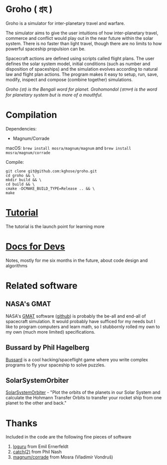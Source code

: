 Groho ( গ্রহ )
=====
Groho is a simulator for inter-planetary travel and warfare.

The simulator aims to give the user intuitions of how inter-planetary travel, 
commerce and conflict would play out in the near future within the solar system. 
There is no faster than light travel, though there are no limits to 
how powerful spaceship propulsion can be. 

Spacecraft actions are defined using scripts called flight plans. The user
defines the solar system model, initial conditions (such as number and disposition
of spaceships) and the simulation evolves according to natural law and
flight plan actions. The program makes it easy to setup, run, save, modify, inspect 
and compose (combine together) simulations. 

*Groho (গ্রহ) is the Bengali word for planet. Grohomondol (গ্রহমণ্ডল) is the word for 
planetary system but is more of a mouthful.*

Compilation
===========
Dependencies: 
  - Magnum/Corrade 

macOS: `brew install mosra/magnum/magnum` and `brew install mosra/magnum/corrade`

Compile:
```
git clone git@github.com:kghose/groho.git
cd groho && \
mkdir build && \
cd build && \
cmake -DCMAKE_BUILD_TYPE=Release .. && \
make
```


[Tutorial](docs/tutorial.md)
=========
The tutorial is the launch point for learning more

[Docs for Devs](docs/dev/Readme.md)
===============
Notes, mostly for me six months in the future, about code design and algorithms


Related software
================

NASA's GMAT
-----------

NASA's [GMAT] software ([github][GMAT-github]) is probably the be-all and end-all 
of spacecraft simulation. It would probably have sufficed for my needs 
but I like to program computers and learn math, 
so I stubbornly rolled my own to my own (much more limited) specifications.

[GMAT]: http://gmatcentral.org/display/GW/GMAT+Wiki+Home
[GMAT-github]: https://github.com/haisamido/GMAT

Bussard by Phil Hagelberg
-------------------------
[Bussard](https://technomancy.itch.io/bussard) is a cool hacking/spaceflight game
where you write complex programs to fly your spaceship to solve puzzles.

SolarSystemOrbiter
------------------
[SolarSystemOrbiter](https://github.com/madoee/SolarSystemOrbiter) -
"Plot the orbits of the planets in our Solar System and calculate the Hohmann Transfer Orbits to transfer your rocket ship from one planet to the other and back." 


Thanks
======
Included in the code are the following fine pieces of software

1. [loguru](https://github.com/emilk/loguru) from Emil Ernerfeldt
2. [catch(2)](https://github.com/catchorg/Catch2) from Phil Nash
3. [magnum/corrade](https://http://magnum.graphics/) from Mosra (Vladimír Von­druš)